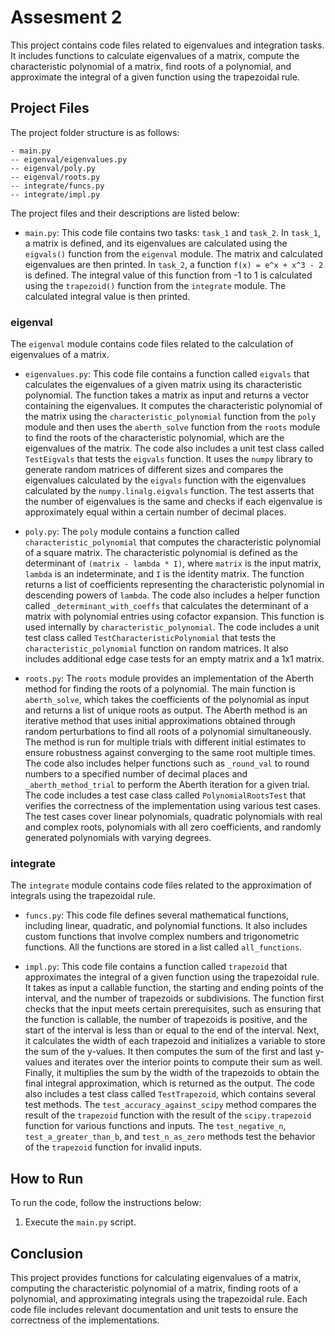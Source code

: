 # Assesment 2

This project contains code files related to eigenvalues and integration tasks. It includes functions to calculate eigenvalues of a matrix, compute the characteristic polynomial of a matrix, find roots of a polynomial, and approximate the integral of a given function using the trapezoidal rule.

## Project Files

The project folder structure is as follows:

```
- main.py
-- eigenval/eigenvalues.py
-- eigenval/poly.py
-- eigenval/roots.py
-- integrate/funcs.py
-- integrate/impl.py
```

The project files and their descriptions are listed below:

- `main.py`: This code file contains two tasks: `task_1` and `task_2`. In `task_1`, a matrix is defined, and its eigenvalues are calculated using the `eigvals()` function from the `eigenval` module. The matrix and calculated eigenvalues are then printed. In `task_2`, a function `f(x) = e^x + x^3 - 2` is defined. The integral value of this function from -1 to 1 is calculated using the `trapezoid()` function from the `integrate` module. The calculated integral value is then printed.

### eigenval

The `eigenval` module contains code files related to the calculation of eigenvalues of a matrix.

- `eigenvalues.py`: This code file contains a function called `eigvals` that calculates the eigenvalues of a given matrix using its characteristic polynomial. The function takes a matrix as input and returns a vector containing the eigenvalues. It computes the characteristic polynomial of the matrix using the `characteristic_polynomial` function from the `poly` module and then uses the `aberth_solve` function from the `roots` module to find the roots of the characteristic polynomial, which are the eigenvalues of the matrix. The code also includes a unit test class called `TestEigvals` that tests the `eigvals` function. It uses the `numpy` library to generate random matrices of different sizes and compares the eigenvalues calculated by the `eigvals` function with the eigenvalues calculated by the `numpy.linalg.eigvals` function. The test asserts that the number of eigenvalues is the same and checks if each eigenvalue is approximately equal within a certain number of decimal places.

- `poly.py`: The `poly` module contains a function called `characteristic_polynomial` that computes the characteristic polynomial of a square matrix. The characteristic polynomial is defined as the determinant of `(matrix - lambda * I)`, where `matrix` is the input matrix, `lambda` is an indeterminate, and `I` is the identity matrix. The function returns a list of coefficients representing the characteristic polynomial in descending powers of `lambda`. The code also includes a helper function called `_determinant_with_coeffs` that calculates the determinant of a matrix with polynomial entries using cofactor expansion. This function is used internally by `characteristic_polynomial`. The code includes a unit test class called `TestCharacteristicPolynomial` that tests the `characteristic_polynomial` function on random matrices. It also includes additional edge case tests for an empty matrix and a 1x1 matrix.

- `roots.py`: The `roots` module provides an implementation of the Aberth method for finding the roots of a polynomial. The main function is `aberth_solve`, which takes the coefficients of the polynomial as input and returns a list of unique roots as output. The Aberth method is an iterative method that uses initial approximations obtained through random perturbations to find all roots of a polynomial simultaneously. The method is run for multiple trials with different initial estimates to ensure robustness against converging to the same root multiple times. The code also includes helper functions such as `_round_val` to round numbers to a specified number of decimal places and `_aberth_method_trial` to perform the Aberth iteration for a given trial. The code includes a test case class called `PolynomialRootsTest` that verifies the correctness of the implementation using various test cases. The test cases cover linear polynomials, quadratic polynomials with real and complex roots, polynomials with all zero coefficients, and randomly generated polynomials with varying degrees.

### integrate

The `integrate` module contains code files related to the approximation of integrals using the trapezoidal rule.

- `funcs.py`: This code file defines several mathematical functions, including linear, quadratic, and polynomial functions. It also includes custom functions that involve complex numbers and trigonometric functions. All the functions are stored in a list called `all_functions`.

- `impl.py`: This code file contains a function called `trapezoid` that approximates the integral of a given function using the trapezoidal rule. It takes as input a callable function, the starting and ending points of the interval, and the number of trapezoids or subdivisions. The function first checks that the input meets certain prerequisites, such as ensuring that the function is callable, the number of trapezoids is positive, and the start of the interval is less than or equal to the end of the interval. Next, it calculates the width of each trapezoid and initializes a variable to store the sum of the y-values. It then computes the sum of the first and last y-values and iterates over the interior points to compute their sum as well. Finally, it multiplies the sum by the width of the trapezoids to obtain the final integral approximation, which is returned as the output. The code also includes a test class called `TestTrapezoid`, which contains several test methods. The `test_accuracy_against_scipy` method compares the result of the `trapezoid` function with the result of the `scipy.trapezoid` function for various functions and inputs. The `test_negative_n`, `test_a_greater_than_b`, and `test_n_as_zero` methods test the behavior of the `trapezoid` function for invalid inputs.

## How to Run

To run the code, follow the instructions below:

1. Execute the `main.py` script.

## Conclusion

This project provides functions for calculating eigenvalues of a matrix, computing the characteristic polynomial of a matrix, finding roots of a polynomial, and approximating integrals using the trapezoidal rule. Each code file includes relevant documentation and unit tests to ensure the correctness of the implementations.